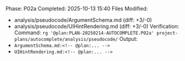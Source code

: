 Phase: P02a
Completed: 2025-10-13 15:40
Files Modified: 
- analysis/pseudocode/ArgumentSchema.md (diff: +3/-0)
- analysis/pseudocode/UIHintRendering.md (diff: +3/-0)
Verification: 
Command: `rg '@plan:PLAN-20250214-AUTOCOMPLETE.P02a' project-plans/autocomplete/analysis/pseudocode/`
Output: 
- `ArgumentSchema.md:<!-- @plan:... -->`
- `UIHintRendering.md:<!-- @plan:... -->`